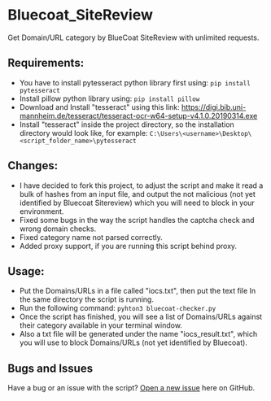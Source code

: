 # Bluecoat_SiteReview
Get Domain/URL category by BlueCoat SiteReview with unlimited requests.


## Requirements:
-	You have to install pytesseract python library first using:	 ```pip install pytesseract```
-	Install pillow python library using: ```pip install pillow```
-	Download and Install "tesseract" using this link: https://digi.bib.uni-mannheim.de/tesseract/tesseract-ocr-w64-setup-v4.1.0.20190314.exe 
-	Install "tesseract" inside the project directory, so the installation directory would look like, for example: ```C:\Users\<username>\Desktop\<script_folder_name>\pytesseract```


## Changes:
- I have decided to fork this project, to adjust the script and make it read a bulk of hashes from an input file, and output the not malicious (not yet identified by Bluecoat Sitereview) which you will need to block in your environment.
- Fixed some bugs in the way the script handles the captcha check and wrong domain checks.
- Fixed category name not parsed correctly.
- Added proxy support, if you are running this script behind proxy.


## Usage:
-	Put the Domains/URLs in a file called "iocs.txt", then put the text file In the same directory the script is running.
-	Run the following command: ```pyhton3 bluecoat-checker.py```
-	Once the script has finished, you will see a list of Domains/URLs against their category available in your terminal window.
-	Also a txt file will be generated under the name "iocs_result.txt", which you will use to block Domains/URLs (not yet identified by Bluecoat).


## Bugs and Issues
Have a bug or an issue with the script? [Open a new issue](https://github.com/Mouhab-dev/Bluecoat_SiteReview/issues) here on GitHub.
